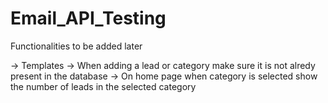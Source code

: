# Email_API_Testing

Functionalities to be added later

-> Templates
-> When adding a lead or category make sure it is not alredy present in the database
-> On home page when category is selected show the number of leads in the selected category
